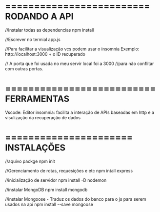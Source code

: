 
=========================
    RODANDO A API
=========================

//Instalar todas as dependencias
npm install

//Escrever no termial
app.js

//Para facilitar a visualização vcs podem usar o insomnia
Exemplo: http://localhost:3000 + o ID recuperado

// A porta que foi usada no meu servir local foi a 3000
//para não conflitar com outras portas.




==========================
      FERRAMENTAS
==========================

Vscode: Editor
insomnia: facilita a interação de APIs baseadas em http e a visulização da recuperação de dados



======================
    INSTALAÇÕES
======================
//aquivo packge
npm init

//Gerenciamento de rotas, requesições e etc 
npm intall express

//inicialização de servidor
npm install -D nodemon

//instalar MongoDB
npm install mongodb

//instalar Mongoose - Traduz os dados do banco para o js para serem usados na api
npm install --save mongoose